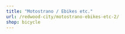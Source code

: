 ```yaml
---
title: "Motostrano / Ebikes etc."
url: /redwood-city/motostrano-ebikes-etc-2/
shop: bicycle
---
```

